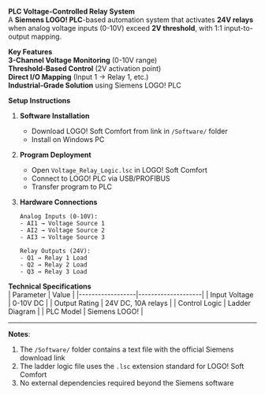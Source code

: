 **PLC Voltage-Controlled Relay System**  
A **Siemens LOGO! PLC**-based automation system that activates **24V relays** when analog voltage inputs (0-10V) exceed **2V threshold**, with 1:1 input-to-output mapping.

**Key Features**  
**3-Channel Voltage Monitoring** (0-10V range)  
**Threshold-Based Control** (2V activation point)  
**Direct I/O Mapping** (Input 1 → Relay 1, etc.)  
**Industrial-Grade Solution** using Siemens LOGO! PLC  

**Setup Instructions**  
1. **Software Installation**  
   - Download LOGO! Soft Comfort from link in `/Software/` folder  
   - Install on Windows PC  

2. **Program Deployment**  
   - Open `Voltage_Relay_Logic.lsc` in LOGO! Soft Comfort  
   - Connect to LOGO! PLC via USB/PROFIBUS  
   - Transfer program to PLC  

3. **Hardware Connections**  
   ```
   Analog Inputs (0-10V):
   - AI1 → Voltage Source 1
   - AI2 → Voltage Source 2  
   - AI3 → Voltage Source 3
   
   Relay Outputs (24V):
   - Q1 → Relay 1 Load
   - Q2 → Relay 2 Load
   - Q3 → Relay 3 Load
   ```

**Technical Specifications**  
| Parameter        | Value              |
|------------------|--------------------|
| Input Voltage    | 0-10V DC           |
| Output Rating    | 24V DC, 10A relays |
| Control Logic    | Ladder Diagram     |
| PLC Model        | Siemens LOGO!      |

---

**Notes**:
1. The `/Software/` folder contains a text file with the official Siemens download link
2. The ladder logic file uses the `.lsc` extension standard for LOGO! Soft Comfort
3. No external dependencies required beyond the Siemens software
